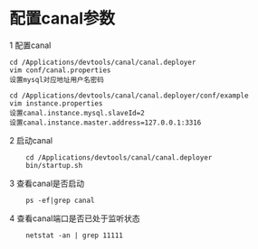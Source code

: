 # 配置canal参数

  1 配置canal
	
	cd /Applications/devtools/canal/canal.deployer
	vim conf/canal.properties
	设置mysql对应地址用户名密码

    cd /Applications/devtools/canal/canal.deployer/conf/example
    vim instance.properties
    设置canal.instance.mysql.slaveId=2
    设置canal.instance.master.address=127.0.0.1:3316

  2 启动canal
		
		cd /Applications/devtools/canal/canal.deployer
		bin/startup.sh

  3 查看canal是否启动
		
		ps -ef|grep canal

  4 查看canal端口是否已处于监听状态
		
		netstat -an | grep 11111

